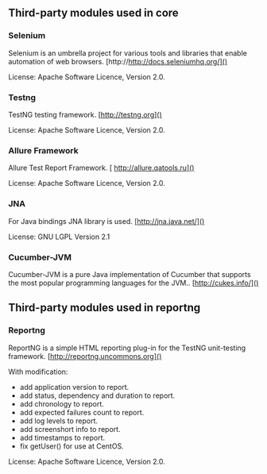 ## Third-party modules used in core ##
### Selenium ###
Selenium is an umbrella project for various tools and libraries that enable automation of web browsers.
[http://http://docs.seleniumhq.org/]()

License: Apache Software Licence, Version 2.0.

### Testng ###
TestNG testing framework.
[http://testng.org]()

License: Apache Software Licence, Version 2.0.

### Allure Framework  ###
Allure Test Report Framework.
[ http://allure.qatools.ru]()

License: Apache Software Licence, Version 2.0.

### JNA ###
For Java bindings JNA library is used.
[http://jna.java.net/]()

License: GNU LGPL Version 2.1

### Cucumber-JVM ###
Cucumber-JVM is a pure Java implementation of Cucumber that supports the most popular programming languages for the JVM..
[http://cukes.info/]()

## Third-party modules used in reportng ##
### Reportng ###
ReportNG is a simple HTML reporting plug-in for the TestNG unit-testing framework.
[http://reportng.uncommons.org]()

With modification:
* add application version to report.
* add status, dependency and duration to report.
* add chronology to report.
* add expected failures count to report.
* add log levels to report.
* add screenshort info to report.
* add timestamps to report.
* fix getUser() for use at CentOS.

License: Apache Software Licence, Version 2.0.